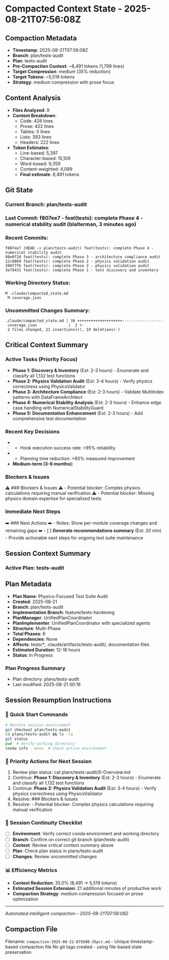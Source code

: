 # Compacted Context State - 2025-08-21T07:56:08Z

## Compaction Metadata
- **Timestamp**: 2025-08-21T07:56:08Z
- **Branch**: plan/tests-audit
- **Plan**: tests-audit
- **Pre-Compaction Context**: ~8,491 tokens (1,799 lines)
- **Target Compression**: medium (35% reduction)
- **Target Tokens**: ~5,519 tokens
- **Strategy**: medium compression with prose focus

## Content Analysis
- **Files Analyzed**: 9
- **Content Breakdown**: 
  - Code: 426 lines
  - Prose: 422 lines  
  - Tables: 0 lines
  - Lists: 393 lines
  - Headers: 222 lines
- **Token Estimates**:
  - Line-based: 5,397
  - Character-based: 15,109
  - Word-based: 9,359
  - Content-weighted: 4,099
  - **Final estimate**: 8,491 tokens

## Git State
### Current Branch: plan/tests-audit
### Last Commit: f807ee7 - feat(tests): complete Phase 4 - numerical stability audit (blalterman, 3 minutes ago)

### Recent Commits:
```
f807ee7 (HEAD -> plan/tests-audit) feat(tests): complete Phase 4 - numerical stability audit
98e0f2d feat(tests): complete Phase 3 - architecture compliance audit
12c8869 feat(tests): complete Phase 2 - physics validation audit
200f7f6 feat(tests): complete Phase 2 - physics validation audit
3e79431 feat(tests): complete Phase 1 - test discovery and inventory
```

### Working Directory Status:
```
M .claude/compacted_state.md
 M coverage.json
```

### Uncommitted Changes Summary:
```
.claude/compacted_state.md | 38 ++++++++++++++++++++------------------
 coverage.json              |  2 +-
 2 files changed, 21 insertions(+), 19 deletions(-)
```

## Critical Context Summary

### Active Tasks (Priority Focus)
- **Phase 1: Discovery & Inventory** (Est: 2-3 hours) - Enumerate and classify all 1,132 test functions
- **Phase 2: Physics Validation Audit** (Est: 3-4 hours) - Verify physics correctness using PhysicsValidator
- **Phase 3: Architecture Compliance** (Est: 2-3 hours) - Validate MultiIndex patterns with DataFrameArchitect
- **Phase 4: Numerical Stability Analysis** (Est: 2-3 hours) - Enhance edge case handling with NumericalStabilityGuard
- **Phase 5: Documentation Enhancement** (Est: 2-3 hours) - Add comprehensive test documentation

### Recent Key Decisions
- - Hook execution success rate: >95% reliability
- - Planning time reduction: >60% measured improvement
- **Medium-term (3-6 months):**

### Blockers & Issues
⚠️ ### Blockers & Issues
⚠️ - Potential blocker: Complex physics calculations requiring manual verification
⚠️ - Potential blocker: Missing physics domain expertise for specialized tests

### Immediate Next Steps
➡️ ### Next Actions
➡️ - Notes: Show per-module coverage changes and remaining gaps
➡️ - [ ] **Generate recommendations summary** (Est: 20 min) - Provide actionable next steps for ongoing test suite maintenance

## Session Context Summary

### Active Plan: tests-audit
## Plan Metadata
- **Plan Name**: Physics-Focused Test Suite Audit
- **Created**: 2025-08-21
- **Branch**: plan/tests-audit
- **Implementation Branch**: feature/tests-hardening
- **PlanManager**: UnifiedPlanCoordinator
- **PlanImplementer**: UnifiedPlanCoordinator with specialized agents
- **Structure**: Multi-Phase
- **Total Phases**: 6
- **Dependencies**: None
- **Affects**: tests/*, .claude/artifacts/tests-audit/, documentation files
- **Estimated Duration**: 12-18 hours
- **Status**: In Progress


### Plan Progress Summary
- Plan directory: plans/tests-audit
- Last modified: 2025-08-21 00:16

## Session Resumption Instructions

### 🚀 Quick Start Commands
```bash
# Restore session environment
git checkout plan/tests-audit
cd plans/tests-audit && ls -la
git status
pwd  # Verify working directory
conda info --envs  # Check active environment
```

### 🎯 Priority Actions for Next Session
1. Review plan status: cat plans/tests-audit/0-Overview.md
2. Continue: **Phase 1: Discovery & Inventory** (Est: 2-3 hours) - Enumerate and classify all 1,132 test functions
3. Continue: **Phase 2: Physics Validation Audit** (Est: 3-4 hours) - Verify physics correctness using PhysicsValidator
4. Resolve: ### Blockers & Issues
5. Resolve: - Potential blocker: Complex physics calculations requiring manual verification

### 🔄 Session Continuity Checklist
- [ ] **Environment**: Verify correct conda environment and working directory
- [ ] **Branch**: Confirm on correct git branch (plan/tests-audit)
- [ ] **Context**: Review critical context summary above
- [ ] **Plan**: Check plan status in plans/tests-audit
- [ ] **Changes**: Review uncommitted changes

### 📊 Efficiency Metrics
- **Context Reduction**: 35.0% (8,491 → 5,519 tokens)
- **Estimated Session Extension**: 21 additional minutes of productive work
- **Compaction Strategy**: medium compression focused on prose optimization

---
*Automated intelligent compaction - 2025-08-21T07:56:08Z*

## Compaction File
Filename: `compaction-2025-08-21-075608-35pct.md` - Unique timestamp-based compaction file
No git tags created - using file-based state preservation

